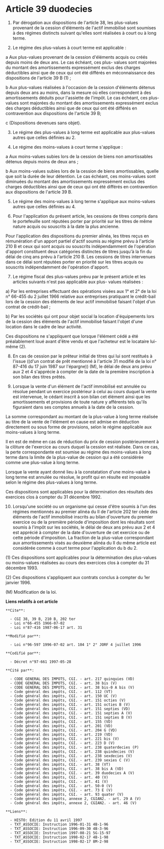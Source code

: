 # Article 39 duodecies

1. Par dérogation aux dispositions de l'article 38, les plus-values provenant de la cession d'éléments de l'actif immobilisé
sont soumises à des régimes distincts suivant qu'elles sont réalisées à court ou à long terme.

2. Le régime des plus-values à court terme est applicable :

a Aux plus-values provenant de la cession d'éléments acquis ou créés depuis moins de deux ans. Le cas échéant, ces plus-
values sont majorées du montant des amortissements expressément exclus des charges déductibles ainsi que de ceux qui ont été
différés en méconnaissance des dispositions de l'article 39 B (1) ;

b Aux plus-values réalisées à l'occasion de la cession d'éléments détenus depuis deux ans au moins, dans la mesure où elles
correspondent à des amortissements déduits pour l'assiette de l'impôt. Le cas échéant, ces plus-values sont majorées du
montant des amortissements expressément exclus des charges déductibles ainsi que de ceux qui ont été différés en
contravention aux dispositions de l'article 39 B;

c (Dispositions devenues sans objet).

3. Le régime des plus-values à long terme est applicable aux plus-values autres que celles définies au 2.

4. Le régime des moins-values à court terme s'applique :

a Aux moins-values subies lors de la cession de biens non amortissables détenus depuis moins de deux ans ;

b Aux moins-values subies lors de la cession de biens amortissables, quelle que soit la durée de leur détention. Le cas
échéant, ces moins-values sont diminuées du montant des amortissements expressément exclus des charges déductibles ainsi que
de ceux qui ont été différés en contravention aux dispositions de l'article 39 B.

5. Le régime des moins-values à long terme s'applique aux moins-values autres que celles définies au 4.

6. Pour l'application du présent article, les cessions de titres compris dans le portefeuille sont réputées porter par
priorité sur les titres de même nature acquis ou souscrits à la date la plus ancienne.

Pour l'application des dispositions du premier alinéa, les titres reçus en rémunération d'un apport partiel d'actif soumis au
régime prévu à l'article 210 B et ceux qui sont acquis ou souscrits indépendamment de l'opération d'apport constituent deux
catégories distinctes de titres jusqu'à la fin du délai de cinq ans prévu à l'article 210 B. Les cessions de titres
intervenues dans ce délai sont réputées porter en priorité sur les titres acquis ou souscrits indépendamment de l'opération
d'apport.

7. Le régime fiscal des plus-values prévu par le présent article et les articles suivants n'est pas applicable aux plus-
values réalisées :

a) Par les entreprises effectuant des opérations visées aux 1° et 2° de la loi n° 66-455 du 2 juillet 1966 relative aux
entreprises pratiquant le crédit-bail lors de la cession des éléments de leur actif immobilisé faisant l'objet d'un contrat
de crédit-bail ;

b) Par les sociétés qui ont pour objet social la location d'équipements lors de la cession des éléments de l'actif immobilisé
faisant l'objet d'une location dans le cadre de leur activité.

Ces dispositions ne s'appliquent que lorsque l'élément cédé a été préalablement loué avant d'être vendu et que l'acheteur est
le locataire lui-même (2).

8. En cas de cession par le prêteur initial de titres qui lui sont restitués à l'issue ((d'un contrat de prêt mentionné à
l'article 31 modifié de la loi n° 87-416 du 17 juin 1987 sur l'épargne)) (M), le délai de deux ans prévu aux 2 et 4
s'apprécie à compter de la date de la première inscription à son bilan des titres prêtés.

9. Lorsque la vente d'un élément de l'actif immobilisé est annulée ou résolue pendant un exercice postérieur à celui au cours
duquel la vente est intervenue, le cédant inscrit à son bilan cet élément ainsi que les amortissements et provisions de toute
nature y afférents tels qu'ils figuraient dans ses comptes annuels à la date de la cession.

La somme correspondant au montant de la plus-value à long terme réalisée au titre de la vente de l'élément en cause est
admise en déduction directement ou sous forme de provisions, selon le régime applicable aux moins-values à long terme.

Il en est de même en cas de réduction du prix de cession postérieurement à la clôture de l'exercice au cours duquel la
cession est réalisée. Dans ce cas, la perte correspondante est soumise au régime des moins-values à long terme dans la limite
de la plus-value de cession qui a été considérée comme une plus-value à long terme.

Lorsque la vente ayant donné lieu à la constatation d'une moins-value à long terme est annulée ou résolue, le profit qui en
résulte est imposable selon le régime des plus-values à long terme.

Ces dispositions sont applicables pour la détermination des résultats des exercices clos à compter du 31 décembre 1992.

10. Lorsqu'une société ou un organisme qui cesse d'être soumis à l'un des régimes mentionnés au premier alinéa du II de
l'article 202 ter cède des éléments de l'actif immobilisé inscrits au bilan d'ouverture du premier exercice ou de la première
période d'imposition dont les résultats sont soumis à l'impôt sur les sociétés, le délai de deux ans prévu aux 2 et 4 est
apprécié à compter de la date d'ouverture de cet exercice ou de cette période d'imposition. La fraction de la plus-value
correspondant aux amortissements visés au deuxième alinéa du II du même article est considérée comme à court terme pour
l'application du b du 2.

(1) Ces dispositions sont applicables pour la détermination des plus-values ou moins-values réalisées au cours des exercices
clos à compter du 31 décembre 1993.

(2) Ces dispositions s'appliquent aux contrats conclus à compter du 1er janvier 1996.

(M) Modification de la loi.

**Liens relatifs à cet article**

	**Cite**:

	  - CGI 38, 39 B, 210 B, 202 ter
	  - Loi n°66-455 1966-07-02
	  - Loi n°87-416 1987-06-17 art. 31

	**Modifié par**:

	  - Loi n°96-597 1996-07-02 art. 104 1° 2° JORF 4 juillet 1996

	**Codifié par**:

	  - Décret n°97-661 1997-05-28

	**Cité par**:

	  - CODE GENERAL DES IMPOTS, CGI. - art. 217 quinquies (VD)
	  - CODE GENERAL DES IMPOTS, CGI. - art. 38 bis (V)
	  - CODE GENERAL DES IMPOTS, CGI. - art. 38 bis-0 A bis (V)
	  - Code général des impôts, CGI. - art. 112 (VT)
	  - Code général des impôts, CGI. - art. 150 UC (V)
	  - Code général des impôts, CGI. - art. 151 octies (V)
	  - Code général des impôts, CGI. - art. 151 octies B (V)
	  - Code général des impôts, CGI. - art. 151 septies (VD)
	  - Code général des impôts, CGI. - art. 151 septies A (V)
	  - Code général des impôts, CGI. - art. 151 septies B (V)
	  - Code général des impôts, CGI. - art. 155 (VD)
	  - Code général des impôts, CGI. - art. 201 (VD)
	  - Code général des impôts, CGI. - art. 204 G (VD)
	  - Code général des impôts, CGI. - art. 219 (VD)
	  - Code général des impôts, CGI. - art. 221 bis (V)
	  - Code général des impôts, CGI. - art. 223 D (V)
	  - Code général des impôts, CGI. - art. 238 quaterdecies (P)
	  - Code général des impôts, CGI. - art. 238 quindecies (V)
	  - Code général des impôts, CGI. - art. 238 sexdecies (V)
	  - Code général des impôts, CGI. - art. 239 sexies C (V)
	  - Code général des impôts, CGI. - art. 38 (VT)
	  - Code général des impôts, CGI. - art. 38 bis A (VD)
	  - Code général des impôts, CGI. - art. 39 duodecies A (V)
	  - Code général des impôts, CGI. - art. 40 (V)
	  - Code général des impôts, CGI. - art. 41 (V)
	  - Code général des impôts, CGI. - art. 50-0 (V)
	  - Code général des impôts, CGI. - art. 73 E (V)
	  - Code général des impôts, CGI. - art. 93 quater (V)
	  - Code général des impôts, annexe 2, CGIAN2. - art. 29 A (V)
	  - Code général des impôts, annexe 2, CGIAN2. - art. 46 (V)

	**Liens**:

	  - HISTO: Edition du 11 avril 1997
	  - TXT_ASSOCIE: Instruction 1996-01-31 4B-1-96
	  - TXT_ASSOCIE: Instruction 1996-09-30 4B-3-96
	  - TXT_ASSOCIE: Instruction 1997-08-21 5G-15-97
	  - TXT_ASSOCIE: Instruction 1998-02-17 4B-1-98
	  - TXT_ASSOCIE: Instruction 1998-02-17 8M-2-98

